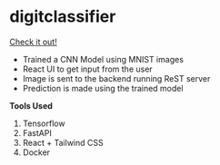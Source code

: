 # digitclassifier

[Check it out!](https://digit-classification-c27z.onrender.com/) 

* Trained a CNN Model using MNIST images
* React UI to get input from the user
* Image is sent to the backend running ReST server
* Prediction is made using the trained model

**Tools Used**
1. Tensorflow
2. FastAPI
3. React + Tailwind CSS
4. Docker